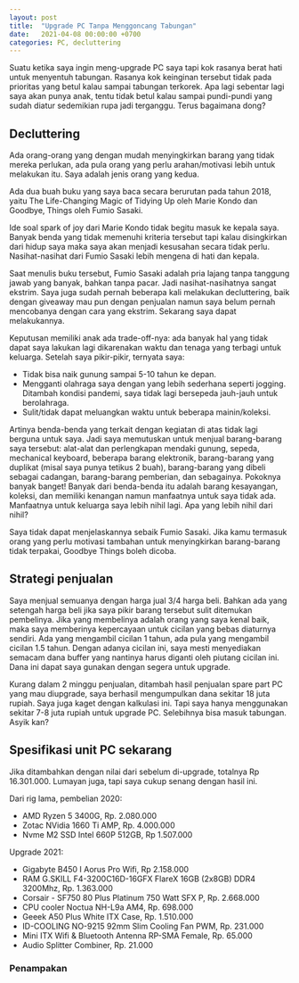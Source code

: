 ```yaml
---
layout: post
title:  "Upgrade PC Tanpa Menggoncang Tabungan"
date:   2021-04-08 00:00:00 +0700
categories: PC, decluttering
---
```


Suatu ketika saya ingin meng-upgrade PC saya tapi kok rasanya berat hati untuk menyentuh tabungan. Rasanya kok keinginan tersebut tidak pada prioritas yang betul kalau sampai tabungan terkorek. Apa lagi sebentar lagi saya akan punya anak, tentu tidak betul kalau sampai pundi-pundi yang sudah diatur sedemikian rupa jadi terganggu. Terus bagaimana dong?
  
## Decluttering

Ada orang-orang yang dengan mudah menyingkirkan barang yang tidak mereka perlukan, ada pula orang yang perlu arahan/motivasi lebih untuk melakukan itu. Saya adalah jenis orang yang kedua.

Ada dua buah buku yang saya baca secara berurutan pada tahun 2018, yaitu The Life-Changing Magic of Tidying Up oleh Marie Kondo dan Goodbye, Things oleh Fumio Sasaki.

Ide soal spark of joy dari Marie Kondo tidak begitu masuk ke kepala saya. Banyak benda yang tidak memenuhi kriteria tersebut tapi kalau disingkirkan dari hidup saya maka saya akan menjadi kesusahan secara tidak perlu. Nasihat-nasihat dari Fumio Sasaki lebih mengena di hati dan kepala.
  
Saat menulis buku tersebut, Fumio Sasaki adalah pria lajang tanpa tanggung jawab yang banyak, bahkan tanpa pacar. Jadi nasihat-nasihatnya sangat ekstrim. Saya juga sudah pernah beberapa kali melakukan decluttering, baik dengan giveaway mau pun dengan penjualan namun saya belum pernah mencobanya dengan cara yang ekstrim. Sekarang saya dapat melakukannya.

Keputusan memiliki anak ada trade-off-nya: ada banyak hal yang tidak dapat saya lakukan lagi dikarenakan waktu dan tenaga yang terbagi untuk keluarga. Setelah saya pikir-pikir, ternyata saya:  

- Tidak bisa naik gunung sampai 5-10 tahun ke depan.
- Mengganti olahraga saya dengan yang lebih sederhana seperti jogging. Ditambah kondisi pandemi, saya tidak lagi bersepeda jauh-jauh untuk berolahraga.
- Sulit/tidak dapat meluangkan waktu untuk beberapa mainin/koleksi.

Artinya benda-benda yang terkait dengan kegiatan di atas tidak lagi berguna untuk saya. Jadi saya memutuskan untuk menjual barang-barang saya tersebut: alat-alat dan perlengkapan mendaki gunung, sepeda, mechanical keyboard, beberapa barang elektronik, barang-barang yang duplikat (misal saya punya tetikus 2 buah), barang-barang yang dibeli sebagai cadangan, barang-barang pemberian, dan sebagainya. Pokoknya banyak banget! Banyak dari benda-benda itu adalah barang kesayangan, koleksi, dan memiliki kenangan namun manfaatnya untuk saya tidak ada. Manfaatnya untuk keluarga saya lebih nihil lagi. Apa yang lebih nihil dari nihil? 

Saya tidak dapat menjelaskannya sebaik Fumio Sasaki. Jika kamu termasuk orang yang perlu motivasi tambahan untuk menyingkirkan barang-barang tidak terpakai, Goodbye Things boleh dicoba.

## Strategi penjualan  

Saya menjual semuanya dengan harga jual 3/4 harga beli. Bahkan ada yang setengah harga beli jika saya pikir barang tersebut sulit ditemukan pembelinya. Jika yang membelinya adalah orang yang saya kenal baik, maka saya memberinya kepercayaan untuk cicilan yang bebas diaturnya sendiri. Ada yang mengambil cicilan 1 tahun, ada pula yang mengambil cicilan 1.5 tahun. Dengan adanya cicilan ini, saya mesti menyediakan semacam dana buffer yang nantinya harus diganti oleh piutang cicilan ini. Dana ini dapat saya gunakan dengan segera untuk upgrade.

Kurang dalam 2 minggu penjualan, ditambah hasil penjualan spare part PC yang mau diupgrade, saya berhasil mengumpulkan dana sekitar 18 juta rupiah. Saya juga kaget dengan kalkulasi ini. Tapi saya hanya menggunakan sekitar 7-8 juta rupiah untuk upgrade PC. Selebihnya bisa masuk tabungan. Asyik kan?

## Spesifikasi unit PC sekarang

Jika ditambahkan dengan nilai dari sebelum di-upgrade, totalnya Rp 16.301.000. Lumayan juga, tapi saya cukup senang dengan hasil ini.

Dari rig lama, pembelian 2020:

- AMD Ryzen 5 3400G, Rp. 2.080.000
- Zotac NVidia 1660 Ti AMP, Rp. 4.000.000
- Nvme M2 SSD Intel 660P 512GB, Rp 1.507.000


Upgrade 2021:

- Gigabyte B450 I Aorus Pro Wifi, Rp 2.158.000
- RAM G.SKILL F4-3200C16D-16GFX FlareX 16GB (2x8GB) DDR4 3200Mhz, Rp. 1.363.000
- Corsair - SF750 80 Plus Platinum 750 Watt SFX P, Rp. 2.668.000
- CPU cooler Noctua NH-L9a AM4, Rp. 698.000
- Geeek A50 Plus White ITX Case, Rp. 1.510.000
- ID-COOLING NO-9215 92mm Slim Cooling Fan PWM, Rp. 231.000
- Mini ITX Wifi & Bluetooth Antenna RP-SMA Female, Rp. 65.000
- Audio Splitter Combiner, Rp. 21.000

### Penampakan

<blockquote class="imgur-embed-pub" lang="en" data-id="a/v4EvnUl" data-context="false" ><a href="//imgur.com/a/v4EvnUl"></a></blockquote><script async src="//s.imgur.com/min/embed.js" charset="utf-8"></script>
